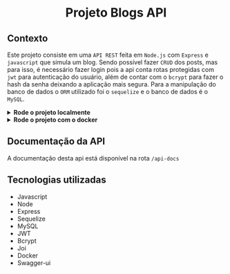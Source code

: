 # <p align="center">Projeto Blogs API</p>

## Contexto

Este projeto consiste em uma `API REST` feita em `Node.js` com `Express` e `javascript` que simula um blog. Sendo possível fazer `CRUD` dos posts, mas para isso, é necessário fazer login pois a api conta rotas protegidas com `jwt` para autenticação do usuário, além de contar com o `bcrypt` para fazer o hash da senha deixando a aplicação mais segura. Para a manipulação do banco de dados o `ORM` utilizado foi  o `sequelize` e o banco de dados é o `MySQL`.

<details>

<summary><strong>Rode o projeto localmente</strong></summary><br>

> ⚠️ É preciso ter o [Node](https://nodejs.org/en) instalado em sua máquina.
>
> ⚠️ É preciso criar um arquivo `.env` na raiz do projeto, siga o exemplo do arquivo [`env.example`](./env.example).
>

1. Clone o repositório:

```BASH
git clone git@github.com:mairess/project-blogs-api.git
```

2. Instale as dependências:

```BASH
npm install
```

3. Inicie o container do banco de dados:

```BASH
docker compose up -d db
```

4. Crie o banco e rode as migrations:

```BASH
env $(cat .env) npm run predev
```

5. Rode os seeders:

```BASH
env $(cat .env) npm run seed
```

6. Inicie o servidor:

```BASH
env $(cat .env) npm run dev
```

7. O servidor estará disponível na porta `3001`

</details>

<details>

<summary><strong>Rode o projeto com o docker</strong></summary><br>

> ⚠️ É preciso ter o [Docker](https://www.docker.com/get-started/) instalado em sua máquina.

1. Clone o repositório:

```BASH
git clone git@github.com:mairess/project-blogs-api.git
```

2. Suba os containers:

```BASH
docker compose up -d
```

3. Acesse o terminal iterativo do container `blogs_api`:

```BASH
docker exec -it blogs_api sh 
```

4. Crie o banco e rode as migrations:

```BASH
npm run predev 
```

5. Rode os seeders:

```BASH
npm run seed
```

6. Inicie o servidor:

```BASH
npm run dev
```

7. O servidor estará disponível na porta `3001`

</details>

## Documentação da API

A documentação desta api está disponível na rota `/api-docs`

## Tecnologias utilizadas

- Javascript
- Node
- Express
- Sequelize
- MySQL
- JWT
- Bcrypt
- Joi
- Docker
- Swagger-ui
